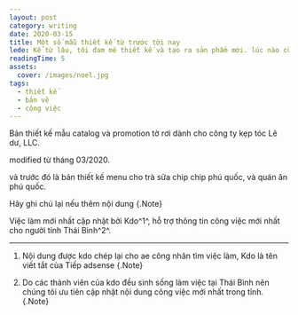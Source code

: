 ```yaml
---
layout: post
category: writing
date: 2020-03-15
title: Một số mẫu thiết kế từ trước tới nay
lede: Kể từ lâu, tôi đam mê thiết kế và tạo ra sản phẩm mới. lúc nào cũng muốn có cơ hội được làm và thể hiện được những gì từ hư không thành một sản phẩm được khách hàng ưa chuộng.
readingTime: 5
assets:
  cover: /images/noel.jpg
tags:
  - thiết kế
  - bản vẽ
  - công việc
---
```


Bản thiết kế mẫu catalog và promotion tờ rơi dành cho công ty kẹp tóc Lê dư, LLC.

modified từ tháng 03/2020.

và trước đó là bản thiết kế menu cho trà sữa chip chip phú quốc, và quán ăn phú quốc.

Hãy ghi chú lại nếu thêm nội dung {.Note}

Việc làm mới nhất cập nhật bởi Kdo^1^, hỗ trợ thông tin công việc mới nhất cho người tỉnh Thái Bình^2^.

---

1. Nội dung được kdo chép lại cho ae công nhân tìm việc làm, Kdo là tên viết tắt của Tiếp adsense {.Note}

2. Do các thành viên của kdo đều sinh sống làm việc tại Thái Bình nên chúng tôi ưu tiên cập nhật nội dung công việc mới nhất trong tỉnh. {.Note}
